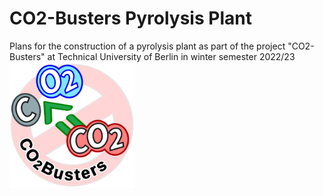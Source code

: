 # CO2-Busters Pyrolysis Plant

Plans for the construction of a pyrolysis plant as part of the project "CO2-Busters" at Technical University of Berlin in winter semester 2022/23
<img src="images/CO2-Busters_logo.png" alt="image source: https://www.tu.berlin/mpm/forschung/projekte/murmel" width="200"/>
